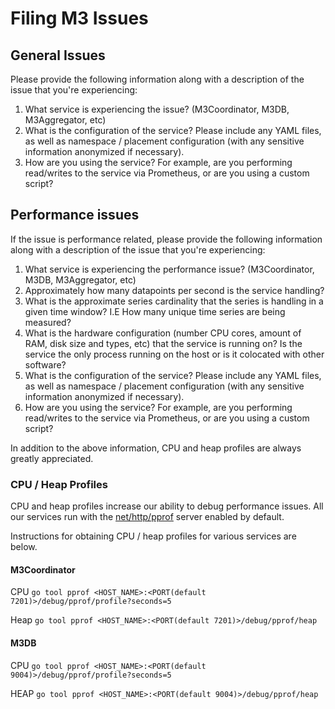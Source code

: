 # Filing M3 Issues

## General Issues

Please provide the following information along with a description of the issue that you're experiencing:

1. What service is experiencing the issue? (M3Coordinator, M3DB, M3Aggregator, etc)
2. What is the configuration of the service? Please include any YAML files, as well as namespace / placement configuration (with any sensitive information anonymized if necessary).
3. How are you using the service? For example, are you performing read/writes to the service via Prometheus, or are you using a custom script?

## Performance issues

If the issue is performance related, please provide the following information along with a description of the issue that you're experiencing:

1. What service is experiencing the performance issue? (M3Coordinator, M3DB, M3Aggregator, etc)
2. Approximately how many datapoints per second is the service handling?
3. What is the approximate series cardinality that the series is handling in a given time window? I.E How many unique time series are being measured?
4. What is the hardware configuration (number CPU cores, amount of RAM, disk size and types, etc) that the service is running on? Is the service the only process running on the host or is it colocated with other software?
5. What is the configuration of the service? Please include any YAML files, as well as namespace / placement configuration (with any sensitive information anonymized if necessary).
6. How are you using the service? For example, are you performing read/writes to the service via Prometheus, or are you using a custom script?

In addition to the above information, CPU and heap profiles are always greatly appreciated.

### CPU / Heap Profiles

CPU and heap profiles increase our ability to debug performance issues. All our services run with the [net/http/pprof](https://golang.org/pkg/net/http/pprof/) server enabled by default.

Instructions for obtaining CPU / heap profiles for various services are below.

#### M3Coordinator

CPU
`go tool pprof <HOST_NAME>:<PORT(default 7201)>/debug/pprof/profile?seconds=5`

Heap
`go tool pprof <HOST_NAME>:<PORT(default 7201)>/debug/pprof/heap`

#### M3DB

CPU
`go tool pprof <HOST_NAME>:<PORT(default 9004)>/debug/pprof/profile?seconds=5`

HEAP
`go tool pprof <HOST_NAME>:<PORT(default 9004)>/debug/pprof/heap`